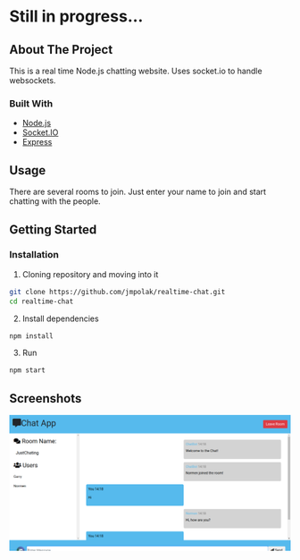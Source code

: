 # Still in progress...

## About The Project

This is a real time Node.js chatting website. Uses socket.io to handle websockets.

### Built With

- [Node.js](https://nodejs.org/en/)
- [Socket.IO](https://socket.io/)
- [Express](http://expressjs.com/)

## Usage

There are several rooms to join. Just enter your name to join and start chatting with the people.

## Getting Started

### Installation

1. Cloning repository and moving into it

```sh
git clone https://github.com/jmpolak/realtime-chat.git
cd realtime-chat
```

2. Install dependencies

```sh
npm install
```

3. Run

```sh
npm start
```

## Screenshots

![alt text](https://github.com/jmpolak/realtime-chat/blob/master/screenshot/screenshot.png)
